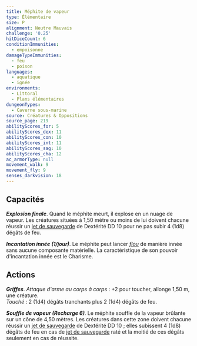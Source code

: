 ```yaml
---
title: Méphite de vapeur
type: Élémentaire
size: P
alignment: Neutre Mauvais
challenge: '0.25'
hitDiceCount: 6
conditionImmunities:
  - empoisonne
damageTypeImmunities:
  - feu
  - poison
languages:
  - aquatique
  - ignée
environments:
  - Littoral
  - Plans élémentaires
dungeonTypes:
  - Caverne sous-marine
source: Créatures & Oppositions
source_page: 219
abilityScores_for: 5
abilityScores_dex: 11
abilityScores_con: 10
abilityScores_int: 11
abilityScores_sag: 10
abilityScores_cha: 12
ac_armorType: null
movement_walk: 9
movement_fly: 9
senses_darkvision: 18
---
```

## Capacités
_**Explosion finale**_. Quand le méphite meurt, il explose en un nuage de vapeur. Les créatures situées à 1,50 mètre ou moins de lui doivent chacune réussir un [jet de sauvegarde](/utiliser-les-caracteristiques/#jets-de-sauvegarde) de Dextérité DD 10 pour ne pas subir 4 (1d8) dégâts de feu.

_**Incantation innée (1/jour)**_. Le méphite peut lancer [_flou_](/grimoire/flou/) de manière innée sans aucune composante matérielle. La caractéristique de son pouvoir d'incantation innée est le Charisme.

## Actions
_**Griffes**_. _Attaque d'arme au corps à corps_ : +2 pour toucher, allonge 1,50 m, une créature.  
_Touché_ : 2 (1d4) dégâts tranchants plus 2 (1d4) dégâts de feu.

_**Souffle de vapeur (Recharge 6)**_. Le méphite souffle de la vapeur brûlante sur un cône de 4,50 mètres. Les créatures dans cette zone doivent chacune réussir un [jet de sauvegarde](/utiliser-les-caracteristiques/#jets-de-sauvegarde) de Dextérité DD 10 ; elles subissent 4 (1d8) dégâts de feu en cas de [jet de sauvegarde](/utiliser-les-caracteristiques/#jets-de-sauvegarde) raté et la moitié de ces dégâts seulement en cas de réussite.
